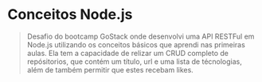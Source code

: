 # Conceitos Node.js
> Desafio do bootcamp GoStack onde desenvolvi uma API RESTFul em Node.js utilizando os conceitos básicos que aprendi nas primeiras aulas.
Ela tem a capacidade de relizar um CRUD completo de repósitorios, que contém um título, url e uma lista de técnologias,
além de também permitir que estes recebam likes.
